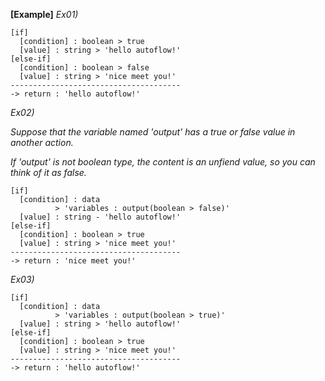 **[Example]**
*Ex01)*
```
[if]
  [condition] : boolean > true
  [value] : string > 'hello autoflow!'
[else-if]
  [condition] : boolean > false
  [value] : string > 'nice meet you!'
--------------------------------------
-> return : 'hello autoflow!'
```
*Ex02)*

*Suppose that the variable named 'output' has a true or false value in another action.*

*If 'output' is not boolean type, the content is an unfiend value, so you can think of it as false.*
```
[if]
  [condition] : data
          > 'variables : output(boolean > false)'
  [value] : string - 'hello autoflow!'
[else-if]
  [condition] : boolean > true
  [value] : string > 'nice meet you!'
--------------------------------------
-> return : 'nice meet you!'
```

*Ex03)*
```
[if]
  [condition] : data
          > 'variables : output(boolean > true)'
  [value] : string > 'hello autoflow!'
[else-if]
  [condition] : boolean > true
  [value] : string > 'nice meet you!'
--------------------------------------
-> return : 'hello autoflow!'
```
